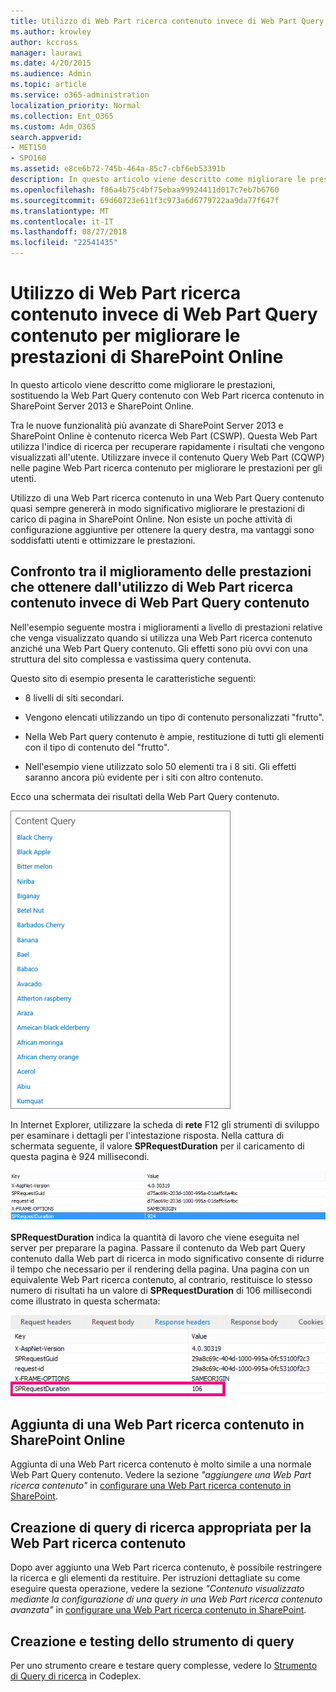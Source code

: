 ```yaml
---
title: Utilizzo di Web Part ricerca contenuto invece di Web Part Query contenuto per migliorare le prestazioni di SharePoint Online
ms.author: krowley
author: kccross
manager: laurawi
ms.date: 4/20/2015
ms.audience: Admin
ms.topic: article
ms.service: o365-administration
localization_priority: Normal
ms.collection: Ent_O365
ms.custom: Adm_O365
search.appverid:
- MET150
- SPO160
ms.assetid: e8ce6b72-745b-464a-85c7-cbf6eb53391b
description: In questo articolo viene descritto come migliorare le prestazioni, sostituendo la Web Part Query contenuto con Web Part ricerca contenuto in SharePoint Server 2013 e SharePoint Online.
ms.openlocfilehash: f86a4b75c4bf75ebaa99924411d017c7eb7b6760
ms.sourcegitcommit: 69d60723e611f3c973a6d6779722aa9da77f647f
ms.translationtype: MT
ms.contentlocale: it-IT
ms.lasthandoff: 08/27/2018
ms.locfileid: "22541435"
---
```

# <a name="using-content-search-web-part-instead-of-content-query-web-part-to-improve-performance-in-sharepoint-online"></a>Utilizzo di Web Part ricerca contenuto invece di Web Part Query contenuto per migliorare le prestazioni di SharePoint Online

In questo articolo viene descritto come migliorare le prestazioni, sostituendo la Web Part Query contenuto con Web Part ricerca contenuto in SharePoint Server 2013 e SharePoint Online.
  
Tra le nuove funzionalità più avanzate di SharePoint Server 2013 e SharePoint Online è contenuto ricerca Web Part (CSWP). Questa Web Part utilizza l'indice di ricerca per recuperare rapidamente i risultati che vengono visualizzati all'utente. Utilizzare invece il contenuto Query Web Part (CQWP) nelle pagine Web Part ricerca contenuto per migliorare le prestazioni per gli utenti.
  
Utilizzo di una Web Part ricerca contenuto in una Web Part Query contenuto quasi sempre genererà in modo significativo migliorare le prestazioni di carico di pagina in SharePoint Online. Non esiste un poche attività di configurazione aggiuntive per ottenere la query destra, ma vantaggi sono soddisfatti utenti e ottimizzare le prestazioni.
  
## <a name="comparing-the-performance-gain-you-get-from-using-content-search-web-part-instead-of-content-query-web-part"></a>Confronto tra il miglioramento delle prestazioni che ottenere dall'utilizzo di Web Part ricerca contenuto invece di Web Part Query contenuto

Nell'esempio seguente mostra i miglioramenti a livello di prestazioni relative che venga visualizzato quando si utilizza una Web Part ricerca contenuto anziché una Web Part Query contenuto. Gli effetti sono più ovvi con una struttura del sito complessa e vastissima query contenuta.
  
Questo sito di esempio presenta le caratteristiche seguenti:
  
- 8 livelli di siti secondari.
    
- Vengono elencati utilizzando un tipo di contenuto personalizzati "frutto".
    
- Nella Web Part query contenuto è ampie, restituzione di tutti gli elementi con il tipo di contenuto del "frutto".
    
- Nell'esempio viene utilizzato solo 50 elementi tra i 8 siti. Gli effetti saranno ancora più evidente per i siti con altro contenuto.
    
Ecco una schermata dei risultati della Web Part Query contenuto.
  
![Grafico con la query contenuto della web part](media/b3d41f20-dfe5-46ed-9c0a-31057e82de33.png)
  
In Internet Explorer, utilizzare la scheda di **rete** F12 gli strumenti di sviluppo per esaminare i dettagli per l'intestazione risposta. Nella cattura di schermata seguente, il valore **SPRequestDuration** per il caricamento di questa pagina è 924 millisecondi. 
  
![Schermata durata della richiesta di 924](media/343571f2-a249-4de2-bc11-2cee93498aea.png)
  
 **SPRequestDuration** indica la quantità di lavoro che viene eseguita nel server per preparare la pagina. Passare il contenuto da Web part Query contenuto dalla Web part di ricerca in modo significativo consente di ridurre il tempo che necessario per il rendering della pagina. Una pagina con un equivalente Web Part ricerca contenuto, al contrario, restituisce lo stesso numero di risultati ha un valore di **SPRequestDuration** di 106 millisecondi come illustrato in questa schermata: 
  
![Schermata durata della richiesta di 106](media/b46387ac-660d-4e5e-a11c-cc430e912962.png)
  
## <a name="adding-a-content-search-web-part-in-sharepoint-online"></a>Aggiunta di una Web Part ricerca contenuto in SharePoint Online

Aggiunta di una Web Part ricerca contenuto è molto simile a una normale Web Part Query contenuto. Vedere la sezione *"aggiungere una Web Part ricerca contenuto"* in [configurare una Web Part ricerca contenuto in SharePoint](https://support.office.com/article/Configure-a-Content-Search-Web-Part-in-SharePoint-0dc16de1-dbe4-462b-babb-bf8338c36c9a).
  
## <a name="creating-the-right-search-query-for-your-content-search-web-part"></a>Creazione di query di ricerca appropriata per la Web Part ricerca contenuto

Dopo aver aggiunto una Web Part ricerca contenuto, è possibile restringere la ricerca e gli elementi da restituire. Per istruzioni dettagliate su come eseguire questa operazione, vedere la sezione *"Contenuto visualizzato mediante la configurazione di una query in una Web Part ricerca contenuto avanzata"* in [configurare una Web Part ricerca contenuto in SharePoint](https://support.office.com/article/Configure-a-Content-Search-Web-Part-in-SharePoint-0dc16de1-dbe4-462b-babb-bf8338c36c9a).
  
## <a name="query-building-and-testing-tool"></a>Creazione e testing dello strumento di query

Per uno strumento creare e testare query complesse, vedere lo [Strumento di Query di ricerca](https://sp2013searchtool.codeplex.com/) in Codeplex. 
  

